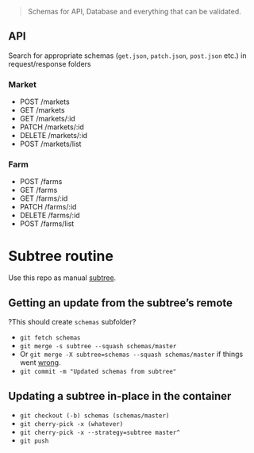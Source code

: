 > Schemas for API, Database and everything that can be validated.

## API

Search for appropriate schemas (`get.json`, `patch.json`, `post.json` etc.) in request/response folders

### Market

- POST  /markets
- GET   /markets
- GET   /markets/:id
- PATCH /markets/:id
- DELETE /markets/:id
- POST  /markets/list

### Farm

- POST  /farms
- GET   /farms
- GET   /farms/:id
- PATCH /farms/:id
- DELETE /farms/:id
- POST  /farms/list

# Subtree routine

Use this repo as manual [subtree][medium-post].

## Getting an update from the subtree’s remote

?This should create `schemas` subfolder?

- `git fetch schemas`
- `git merge -s subtree --squash schemas/master`
- Or `git merge -X subtree=schemas --squash schemas/master` if things went [wrong][offical-docs].
- `git commit -m "Updated schemas from subtree"`

## Updating a subtree in-place in the container

- `git checkout (-b) schemas (schemas/master)`
- `git cherry-pick -x (whatever)`
- `git cherry-pick -x --strategy=subtree master^`
- `git push`

[offical-docs]: https://www.kernel.org/pub/software/scm/git/docs/howto/using-merge-subtree.html
[medium-post]: https://medium.com/@porteneuve/mastering-git-subtrees-943d29a798ec#.mplu0dq3y
